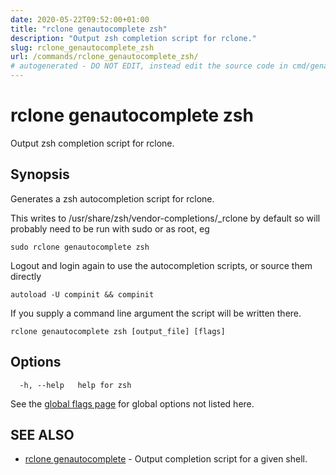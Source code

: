 ```yaml
---
date: 2020-05-22T09:52:00+01:00
title: "rclone genautocomplete zsh"
description: "Output zsh completion script for rclone."
slug: rclone_genautocomplete_zsh
url: /commands/rclone_genautocomplete_zsh/
# autogenerated - DO NOT EDIT, instead edit the source code in cmd/genautocomplete/zsh/ and as part of making a release run "make commanddocs"
---
```

# rclone genautocomplete zsh

Output zsh completion script for rclone.

## Synopsis


Generates a zsh autocompletion script for rclone.

This writes to /usr/share/zsh/vendor-completions/_rclone by default so will
probably need to be run with sudo or as root, eg

    sudo rclone genautocomplete zsh

Logout and login again to use the autocompletion scripts, or source
them directly

    autoload -U compinit && compinit

If you supply a command line argument the script will be written
there.


```
rclone genautocomplete zsh [output_file] [flags]
```

## Options

```
  -h, --help   help for zsh
```

See the [global flags page](/flags/) for global options not listed here.

## SEE ALSO

* [rclone genautocomplete](/commands/rclone_genautocomplete/)	 - Output completion script for a given shell.

